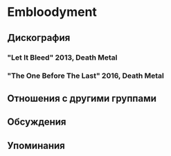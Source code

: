 # Embloodyment



## Дискография

### "Let It Bleed" 2013, Death Metal



### "The One Before The Last" 2016, Death Metal




## Отношения с другими группами


## Обсуждения


## Упоминания


